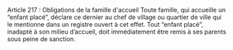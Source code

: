 Article 217 : Obligations de la famille d'accueil
Toute famille, qui accueille un “enfant placé”, déclare ce dernier au chef de village ou quartier de ville qui le mentionne dans un registre ouvert à cet effet.
Tout “enfant placé”, inadapté à son milieu d’accueil, doit immédiatement être remis à ses parents sous peine de sanction.